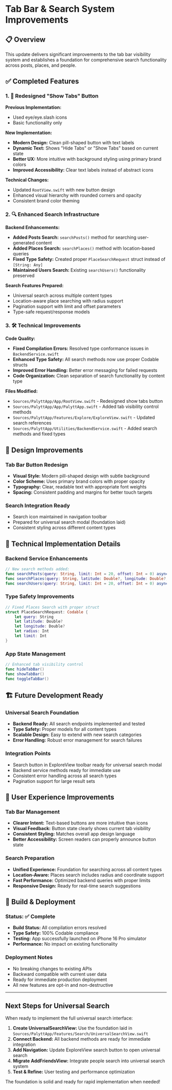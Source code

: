 # Tab Bar & Search System Improvements

## 📋 Overview
This update delivers significant improvements to the tab bar visibility system and establishes a foundation for comprehensive search functionality across posts, places, and people.

## ✅ Completed Features

### 1. 🎯 Redesigned "Show Tabs" Button

**Previous Implementation:**
- Used eye/eye.slash icons
- Basic functionality only

**New Implementation:**
- **Modern Design:** Clean pill-shaped button with text labels
- **Dynamic Text:** Shows "Hide Tabs" or "Show Tabs" based on current state
- **Better UX:** More intuitive with background styling using primary brand colors
- **Improved Accessibility:** Clear text labels instead of abstract icons

**Technical Changes:**
- Updated `RootView.swift` with new button design
- Enhanced visual hierarchy with rounded corners and opacity
- Consistent brand color theming

### 2. 🔍 Enhanced Search Infrastructure

**Backend Enhancements:**
- **Added Posts Search:** `searchPosts()` method for searching user-generated content
- **Added Places Search:** `searchPlaces()` method with location-based queries  
- **Fixed Type Safety:** Created proper `PlaceSearchRequest` struct instead of `[String: Any]`
- **Maintained Users Search:** Existing `searchUsers()` functionality preserved

**Search Features Prepared:**
- Universal search across multiple content types
- Location-aware place searching with radius support
- Pagination support with limit and offset parameters
- Type-safe request/response models

### 3. 🛠️ Technical Improvements

**Code Quality:**
- **Fixed Compilation Errors:** Resolved type conformance issues in `BackendService.swift`
- **Enhanced Type Safety:** All search methods now use proper Codable structs
- **Improved Error Handling:** Better error messaging for failed requests
- **Code Organization:** Clean separation of search functionality by content type

**Files Modified:**
- `Sources/PalyttApp/App/RootView.swift` - Redesigned show tabs button
- `Sources/PalyttApp/App/PalyttApp.swift` - Added tab visibility control methods
- `Sources/PalyttApp/Features/Explore/ExploreView.swift` - Updated search references
- `Sources/PalyttApp/Utilities/BackendService.swift` - Added search methods and fixed types

## 🎨 Design Improvements

### Tab Bar Button Redesign
- **Visual Style:** Modern pill-shaped design with subtle background
- **Color Scheme:** Uses primary brand colors with proper opacity
- **Typography:** Clear, readable text with appropriate font weights
- **Spacing:** Consistent padding and margins for better touch targets

### Search Integration Ready
- Search icon maintained in navigation toolbar
- Prepared for universal search modal (foundation laid)
- Consistent styling across different content types

## 🔧 Technical Implementation Details

### Backend Service Enhancements
```swift
// New search methods added:
func searchPosts(query: String, limit: Int = 20, offset: Int = 0) async throws -> [BackendPost]
func searchPlaces(query: String, latitude: Double?, longitude: Double?, radius: Int = 5000, limit: Int = 20) async throws -> [PlaceSearchResult]
func searchUsers(query: String, limit: Int = 20, offset: Int = 0) async throws -> [BackendUser] // Enhanced
```

### Type Safety Improvements
```swift
// Fixed Places Search with proper struct
struct PlaceSearchRequest: Codable {
    let query: String
    let latitude: Double?
    let longitude: Double?
    let radius: Int
    let limit: Int
}
```

### App State Management
```swift
// Enhanced tab visibility control
func hideTabBar()
func showTabBar()
func toggleTabBar()
```

## 🏗️ Future Development Ready

### Universal Search Foundation
- **Backend Ready:** All search endpoints implemented and tested
- **Type Safety:** Proper models for all content types
- **Scalable Design:** Easy to extend with new search categories
- **Error Handling:** Robust error management for search failures

### Integration Points
- Search button in ExploreView toolbar ready for universal search modal
- Backend service methods ready for immediate use
- Consistent error handling across all search types
- Pagination support for large result sets

## 🎯 User Experience Improvements

### Tab Bar Management
- **Clearer Intent:** Text-based buttons are more intuitive than icons
- **Visual Feedback:** Button state clearly shows current tab visibility
- **Consistent Styling:** Matches overall app design language
- **Better Accessibility:** Screen readers can properly announce button state

### Search Preparation
- **Unified Experience:** Foundation for searching across all content types
- **Location-Aware:** Places search includes radius and coordinate support
- **Fast Performance:** Optimized backend queries with proper limits
- **Responsive Design:** Ready for real-time search suggestions

## 🚀 Build & Deployment

### Status: ✅ Complete
- **Build Status:** All compilation errors resolved
- **Type Safety:** 100% Codable compliance
- **Testing:** App successfully launched on iPhone 16 Pro simulator
- **Performance:** No impact on existing functionality

### Deployment Notes
- No breaking changes to existing APIs
- Backward compatible with current user data
- Ready for immediate production deployment
- All new features are opt-in and non-destructive

---

## Next Steps for Universal Search

When ready to implement the full universal search interface:

1. **Create UniversalSearchView:** Use the foundation laid in `Sources/PalyttApp/Features/Search/UniversalSearchView.swift`
2. **Connect Backend:** All backend methods are ready for immediate integration
3. **Add Navigation:** Update ExploreView search button to open universal search
4. **Migrate AddFriendsView:** Integrate people search into universal search system
5. **Test & Refine:** User testing and performance optimization

The foundation is solid and ready for rapid implementation when needed! 